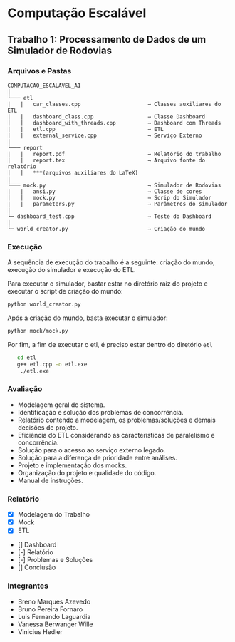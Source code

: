 # Computação Escalável

## Trabalho 1: Processamento de Dados de um Simulador de Rodovias

### Arquivos e Pastas

```
COMPUTACAO_ESCALAVEL_A1
|
└─── etl
|   |   car_classes.cpp                     → Classes auxiliares do ETL
|   |   dashboard_class.cpp                 → Classe Dashboard
|   |   dashboard_with_threads.cpp          → Dashboard com Threads
|   |   etl.cpp                             → ETL
|   |   external_service.cpp                → Serviço Externo
|
└─── report
|   |   report.pdf                          → Relatório do trabalho
|   |   report.tex                          → Arquivo fonte do relatório
|   |   ***(arquivos auxiliares do LaTeX)
|
└─── mock.py                                → Simulador de Rodovias
|   |   ansi.py                             → Classe de cores
|   |   mock.py                             → Scrip do Simulador
|   |   parameters.py                       → Parâmetros do simulador
|
└─ dashboard_test.cpp                       → Teste do Dashboard
|
└─ world_creator.py                         → Criação do mundo
```

### Execução

A sequência de execução do trabalho é a seguinte: criação do mundo, execução do simulador e execução do ETL.

Para executar o simulador, bastar estar no diretório raiz do projeto e executar o script de criação do mundo:

```bash
python world_creator.py
```

Após a criação do mundo, basta executar o simulador:

```bash
python mock/mock.py
```

Por fim, a fim de executar o etl, é preciso estar dentro do diretório `etl`

```bash 
   cd etl
   g++ etl.cpp -o etl.exe
    ./etl.exe
```


### Avaliação
 - Modelagem geral do sistema.
 - Identificação e solução dos problemas de concorrência.
 - Relatório contendo a modelagem, os problemas/soluções e demais decisões de projeto.
 - Eficiência do ETL considerando as características de paralelismo e concorrência.
 - Solução para o acesso ao serviço externo legado.
 - Solução para a diferença de prioridade entre análises.
 - Projeto e implementação dos mocks.
 - Organização do projeto e qualidade do código.
 - Manual de instruções.
### Relatório
 - [X] Modelagem do Trabalho
 - [X] Mock
 - [X] ETL
 - [] Dashboard
 - [-] Relatório
 - [-] Problemas e Soluções
 - [] Conclusão


### Integrantes
 - Breno Marques Azevedo
 - Bruno Pereira Fornaro
 - Luis Fernando Laguardia
 - Vanessa Berwanger Wille
 - Vinicius Hedler
